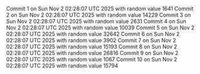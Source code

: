 Commit 1 on Sun Nov  2 02:28:07 UTC 2025 with random value 1641
Commit 2 on Sun Nov  2 02:28:07 UTC 2025 with random value 14229
Commit 3 on Sun Nov  2 02:28:07 UTC 2025 with random value 2631
Commit 4 on Sun Nov  2 02:28:07 UTC 2025 with random value 10039
Commit 5 on Sun Nov  2 02:28:07 UTC 2025 with random value 32642
Commit 6 on Sun Nov  2 02:28:07 UTC 2025 with random value 3902
Commit 7 on Sun Nov  2 02:28:07 UTC 2025 with random value 15193
Commit 8 on Sun Nov  2 02:28:07 UTC 2025 with random value 26816
Commit 9 on Sun Nov  2 02:28:07 UTC 2025 with random value 1067
Commit 10 on Sun Nov  2 02:28:07 UTC 2025 with random value 15794
